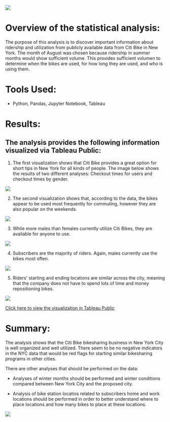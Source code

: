 
<img src="https://github.com/tn64/bikesharing/blob/main/resources/1024px-Citi_Bike_logo.png"><br>
<!-- Photo above from WikiMedia -->

# Overview of the statistical analysis:

The purpose of this analysis is to discover important information about ridership and utilization from publicly available data from Citi Bike in New York. The month of August was chosen because ridership in summer months would show sufficient volume. This provides sufficient volumen to determine when the bikes are used, for how long they are used, and who is using them.

# Tools Used:
- Python, Pandas, Jupyter Notebook, Tableau

# Results:

## The analysis provides the following information visualized via Tableau Public:

1. The first visualization shows that Citi Bike provides a great option for short tips in New York for all kinds of people. The image below shows the results of two different analyses: Checkout times for users and checkout times by gender.

<img src="https://github.com/tn64/bikesharing/blob/main/resources/1_Checkout_Times.png"><br>

2. The second visualization shows that, according to the data, the bikes appear to be used most frequently for commuting, however they are also popular on the weekends.

<img src="https://github.com/tn64/bikesharing/blob/main/resources/2_When_Riding.png"><br>

3. While more males than females currently utilize Citi Bikes, they are available for anyone to use.

<img src="https://github.com/tn64/bikesharing/blob/main/resources/3_Who_Riding.png"><br>

4. Subscribers are the majority of riders. Again, males currently use the bikes most often.

<img src="https://github.com/tn64/bikesharing/blob/main/resources/4_Weekdays.png">

5. Riders' starting and ending locations are similar across the city, meaning that the company does not have to spend lots of time and money repositioning bikes.

<img src="https://github.com/tn64/bikesharing/blob/main/resources/5_Locations.png">

<a href="https://public.tableau.com/app/profile/tom.norris5354/viz/NYCCitiBike_16233494944900/Story1">Click here to view the visualization in Tableau Public</a>

# Summary:

The analysis shows that the Citi Bike bikesharing business in New York City is well organized and well utilized. There seem to be no negative indicators in the NYC data that would be red flags for starting similar bikesharing programs in other cities.

There are other analyses that should be performed on the data:
- Analyses of winter months should be performed and winter conditions compared between New York City and the proposed city.

- Analysis of bike station locatios related to subscribers home and work locations should be performed in order to better understand where to place locations and how many bikes to place at these locations.


<img src="https://github.com/tn64/bikesharing/blob/main/resources/last_photo.png"><br>

<!-- Above photo by Uriel Mont from Pexels -->
